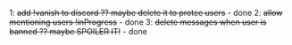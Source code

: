1: ~~add !vanish to discord ?? maybe delete it to protec users~~ - done
2: ~~allow mentioning users !inProgress~~ - done
3: ~~delete messages when user is banned ?? maybe SPOILER IT!~~ - done
